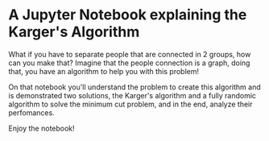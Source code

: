 # A Jupyter Notebook explaining the Karger's Algorithm
What if you have to separate people that are connected in 2 groups, how can you make that? Imagine that the people connection is a graph, doing that, you have an algorithm to help you with this problem!

On that notebook you'll understand the problem to create this algorithm and is demonstrated two solutions, the Karger's algorithm and a fully randomic algorithm to solve the minimum cut problem, and in the end, analyze their perfomances.

Enjoy the notebook!

